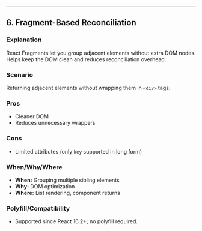 
---

## 6. Fragment-Based Reconciliation

### Explanation
React Fragments let you group adjacent elements without extra DOM nodes. Helps keep the DOM clean and reduces reconciliation overhead.

### Scenario
Returning adjacent elements without wrapping them in `<div>` tags.

### Pros
- Cleaner DOM
- Reduces unnecessary wrappers

### Cons
- Limited attributes (only `key` supported in long form)

### When/Why/Where
- **When:** Grouping multiple sibling elements
- **Why:** DOM optimization
- **Where:** List rendering, component returns

### Polyfill/Compatibility
- Supported since React 16.2+; no polyfill required.

